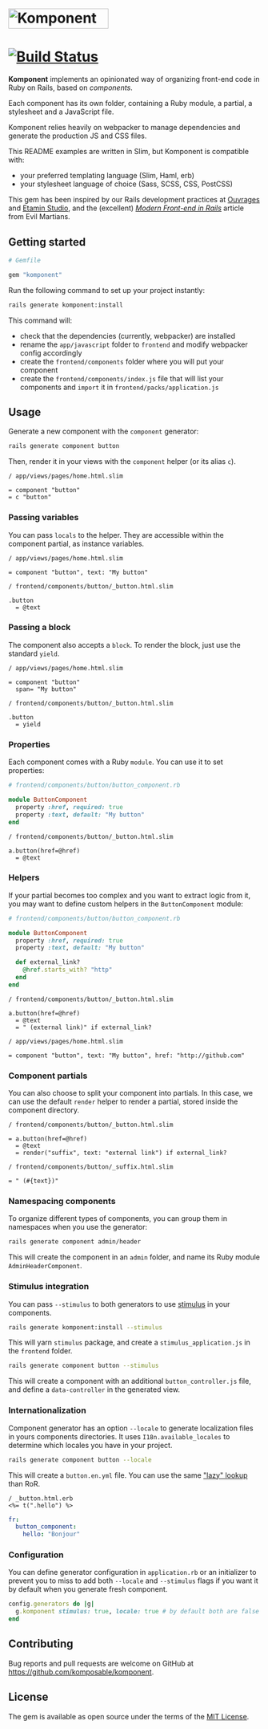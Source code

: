 # <img alt="Komponent" src="https://raw.github.com/ouvrages/komponent/master/logo.svg?sanitize=true" width="200" height="40" />
[![Build Status](https://travis-ci.org/komposable/komponent.svg?branch=master)](https://travis-ci.org/komposable/komponent)
=======

**Komponent** implements an opinionated way of organizing front-end code in Ruby on Rails, based on _components_.

Each component has its own folder, containing a Ruby module, a partial, a stylesheet and a JavaScript file.

Komponent relies heavily on webpacker to manage dependencies and generate the production JS and CSS files.

This README examples are written in Slim, but Komponent is compatible with:

- your preferred templating language (Slim, Haml, erb)
- your stylesheet language of choice (Sass, SCSS, CSS, PostCSS)

This gem has been inspired by our Rails development practices at [Ouvrages](https://ouvrages-web.fr) and [Etamin Studio](https://etaminstudio.com), and the (excellent) [_Modern Front-end in Rails_](https://evilmartians.com/chronicles/evil-front-part-1) article from Evil Martians.


## Getting started

```ruby
# Gemfile

gem "komponent"
```

Run the following command to set up your project instantly:

```sh
rails generate komponent:install
```

This command will:

* check that the dependencies (currently, webpacker) are installed
* rename the `app/javascript` folder to `frontend` and modify webpacker config accordingly
* create the `frontend/components` folder where you will put your component
* create the `frontend/components/index.js` file that will list your components and `import` it in `frontend/packs/application.js`

## Usage

Generate a new component with the `component` generator:

```sh
rails generate component button
```

Then, render it in your views with the `component` helper (or its alias `c`).

```slim
/ app/views/pages/home.html.slim

= component "button"
= c "button"
```

### Passing variables

You can pass `locals` to the helper. They are accessible within the component partial, as instance variables.

```slim
/ app/views/pages/home.html.slim

= component "button", text: "My button"
```

```slim
/ frontend/components/button/_button.html.slim

.button
  = @text
```

### Passing a block

The component also accepts a `block`. To render the block, just use the standard `yield`.

```slim
/ app/views/pages/home.html.slim

= component "button"
  span= "My button"
```

```slim
/ frontend/components/button/_button.html.slim

.button
  = yield
```

### Properties

Each component comes with a Ruby `module`. You can use it to set properties:

```ruby
# frontend/components/button/button_component.rb

module ButtonComponent
  property :href, required: true
  property :text, default: "My button"
end
```

```slim
/ frontend/components/button/_button.html.slim

a.button(href=@href)
  = @text
```

### Helpers

If your partial becomes too complex and you want to extract logic from it, you may want to define custom helpers in the `ButtonComponent` module:

```ruby
# frontend/components/button/button_component.rb

module ButtonComponent
  property :href, required: true
  property :text, default: "My button"

  def external_link?
    @href.starts_with? "http"
  end
end
```

```slim
/ frontend/components/button/_button.html.slim

a.button(href=@href)
  = @text
  = " (external link)" if external_link?
```

```slim
/ app/views/pages/home.html.slim

= component "button", text: "My button", href: "http://github.com"
```

### Component partials

You can also choose to split your component into partials. In this case, we can use the default `render` helper to render a partial, stored inside the component directory.

```slim
/ frontend/components/button/_button.html.slim

= a.button(href=@href)
  = @text
  = render("suffix", text: "external link") if external_link?
```

```slim
/ frontend/components/button/_suffix.html.slim

= " (#{text})"
```

### Namespacing components

To organize different types of components, you can group them in namespaces when you use the generator:

```sh
rails generate component admin/header
```

This will create the component in an `admin` folder, and name its Ruby module `AdminHeaderComponent`.


### Stimulus integration

You can pass `--stimulus` to both generators to use [stimulus](https://github.com/stimulusjs/stimulus) in your components.

```sh
rails generate komponent:install --stimulus
```

This will yarn `stimulus` package, and create a `stimulus_application.js` in the `frontend` folder.

```sh
rails generate component button --stimulus
```

This will create a component with an additional `button_controller.js` file, and define a `data-controller` in the generated view.

### Internationalization

Component generator has an option `--locale` to generate localization files
in yours components directories. It uses `I18n.available_locales` to determine which locales you have in your project.

```sh
rails generate component button --locale
```

This will create a `button.en.yml` file. You can use the same ["lazy" lookup](http://edgeguides.rubyonrails.org/i18n.html#lazy-lookup) than RoR.

```slim
/ _button.html.erb
<%= t(".hello") %>
```

```yml
fr:
  button_component:
    hello: "Bonjour"
```

### Configuration

You can define generator configuration in `application.rb` or an initializer to prevent you to miss to add both `--locale` and `--stimulus` flags if you want it by default when you generate fresh component.

```rb
config.generators do |g|
  g.komponent stimulus: true, locale: true # by default both are false
end
```


## Contributing

Bug reports and pull requests are welcome on GitHub at https://github.com/komposable/komponent.

## License

The gem is available as open source under the terms of the [MIT License](http://opensource.org/licenses/MIT).
